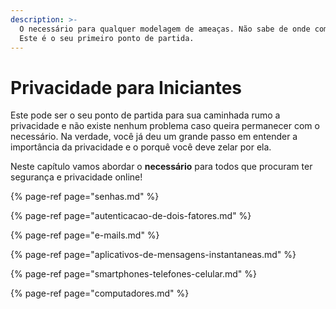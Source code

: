```yaml
---
description: >-
  O necessário para qualquer modelagem de ameaças. Não sabe de onde começar?
  Este é o seu primeiro ponto de partida.
---
```


# Privacidade para Iniciantes

Este pode ser o seu ponto de partida para sua caminhada rumo a privacidade e não existe nenhum problema caso queira permanecer com o necessário. Na verdade, você já deu um grande passo em entender a importância da privacidade e o porquê você deve zelar por ela. 

Neste capítulo vamos abordar o **necessário** para todos que procuram ter segurança e privacidade online!

{% page-ref page="senhas.md" %}

{% page-ref page="autenticacao-de-dois-fatores.md" %}

{% page-ref page="e-mails.md" %}

{% page-ref page="aplicativos-de-mensagens-instantaneas.md" %}

{% page-ref page="smartphones-telefones-celular.md" %}

{% page-ref page="computadores.md" %}



